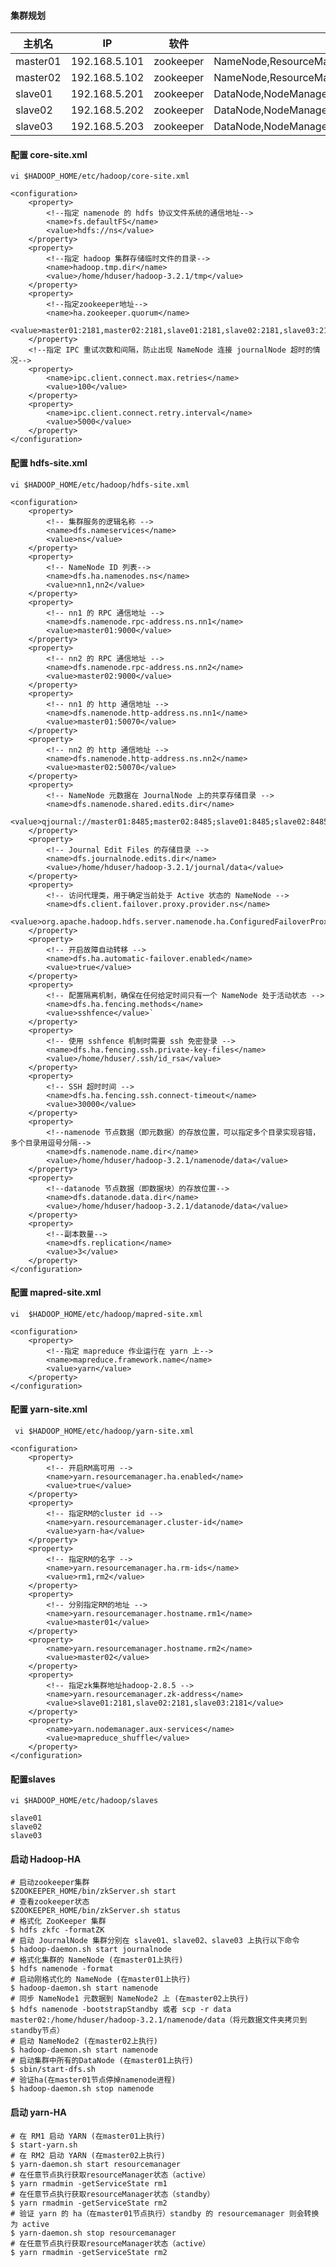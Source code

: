 #### 集群规划

| 主机名   | IP            | 软件      | 进程                                                         |
| -------- | ------------- | --------- | ------------------------------------------------------------ |
| master01 | 192.168.5.101 | zookeeper | NameNode,ResourceManager,JournalNode,QuorumPeerMain,DfszkFailoverController |
| master02 | 192.168.5.102 | zookeeper | NameNode,ResourceManager,JournalNode,QuorumPeerMainDfszkFailoverController |
| slave01  | 192.168.5.201 | zookeeper | DataNode,NodeManager,JournalNode,QuorumPeerMain              |
| slave02  | 192.168.5.202 | zookeeper | DataNode,NodeManager,JournalNode,QuorumPeerMain              |
| slave03  | 192.168.5.203 | zookeeper | DataNode,NodeManager,JournalNode,QuorumPeerMain              |

#### 配置 core-site.xml

`vi $HADOOP_HOME/etc/hadoop/core-site.xml`

```shell
<configuration>
    <property>
        <!--指定 namenode 的 hdfs 协议文件系统的通信地址-->
        <name>fs.defaultFS</name>
        <value>hdfs://ns</value>
    </property>
    <property>
        <!--指定 hadoop 集群存储临时文件的目录-->
        <name>hadoop.tmp.dir</name>
        <value>/home/hduser/hadoop-3.2.1/tmp</value>
    </property>
    <property>
        <!--指定zookeeper地址-->
        <name>ha.zookeeper.quorum</name>
        <value>master01:2181,master02:2181,slave01:2181,slave02:2181,slave03:2181</value>
    </property>
    <!--指定 IPC 重试次数和间隔，防止出现 NameNode 连接 journalNode 超时的情况-->
    <property>
        <name>ipc.client.connect.max.retries</name>
        <value>100</value>
    </property>
    <property>
        <name>ipc.client.connect.retry.interval</name>
        <value>5000</value>
    </property>
</configuration>
```

#### 配置 hdfs-site.xml

`vi $HADOOP_HOME/etc/hadoop/hdfs-site.xml`

```shell
<configuration>
    <property>
        <!-- 集群服务的逻辑名称 -->
        <name>dfs.nameservices</name>
        <value>ns</value>
    </property>
    <property>
        <!-- NameNode ID 列表-->
        <name>dfs.ha.namenodes.ns</name>
        <value>nn1,nn2</value>
    </property>
    <property>
        <!-- nn1 的 RPC 通信地址 -->
        <name>dfs.namenode.rpc-address.ns.nn1</name>
        <value>master01:9000</value>
    </property>
    <property>
        <!-- nn2 的 RPC 通信地址 -->
        <name>dfs.namenode.rpc-address.ns.nn2</name>
        <value>master02:9000</value>
    </property>
    <property>
        <!-- nn1 的 http 通信地址 -->
        <name>dfs.namenode.http-address.ns.nn1</name>
        <value>master01:50070</value>
    </property>
    <property>
        <!-- nn2 的 http 通信地址 -->
        <name>dfs.namenode.http-address.ns.nn2</name>
        <value>master02:50070</value>
    </property>
    <property>
        <!-- NameNode 元数据在 JournalNode 上的共享存储目录 -->
        <name>dfs.namenode.shared.edits.dir</name>
        <value>qjournal://master01:8485;master02:8485;slave01:8485;slave02:8485;slave03:8485/ns</value>
    </property>
    <property>
        <!-- Journal Edit Files 的存储目录 -->
        <name>dfs.journalnode.edits.dir</name>
        <value>/home/hduser/hadoop-3.2.1/journal/data</value>
    </property>
    <property>
        <!-- 访问代理类，用于确定当前处于 Active 状态的 NameNode -->
        <name>dfs.client.failover.proxy.provider.ns</name>
        <value>org.apache.hadoop.hdfs.server.namenode.ha.ConfiguredFailoverProxyProvider</value>
    </property>
    <property>
        <!-- 开启故障自动转移 -->
        <name>dfs.ha.automatic-failover.enabled</name>
        <value>true</value>
    </property>
    <property>
        <!-- 配置隔离机制，确保在任何给定时间只有一个 NameNode 处于活动状态 -->
        <name>dfs.ha.fencing.methods</name>
        <value>sshfence</value>`
    </property>
    <property>
        <!-- 使用 sshfence 机制时需要 ssh 免密登录 -->
        <name>dfs.ha.fencing.ssh.private-key-files</name>
        <value>/home/hduser/.ssh/id_rsa</value>
    </property>
    <property>
        <!-- SSH 超时时间 -->
        <name>dfs.ha.fencing.ssh.connect-timeout</name>
        <value>30000</value>
    </property>
    <property>
        <!--namenode 节点数据（即元数据）的存放位置，可以指定多个目录实现容错，多个目录用逗号分隔-->
        <name>dfs.namenode.name.dir</name>
        <value>/home/hduser/hadoop-3.2.1/namenode/data</value>
    </property>
    <property>
        <!--datanode 节点数据（即数据块）的存放位置-->
        <name>dfs.datanode.data.dir</name>
        <value>/home/hduser/hadoop-3.2.1/datanode/data</value>
    </property>
    <property>
    	<!--副本数量-->
        <name>dfs.replication</name>
        <value>3</value>
    </property>
</configuration>
```

#### 配置 mapred-site.xml

`vi  $HADOOP_HOME/etc/hadoop/mapred-site.xml`

```shell
<configuration>
    <property>
        <!--指定 mapreduce 作业运行在 yarn 上-->
        <name>mapreduce.framework.name</name>
        <value>yarn</value>
    </property>
</configuration>
```

#### 配置 yarn-site.xml

` vi $HADOOP_HOME/etc/hadoop/yarn-site.xml`

```shell
<configuration>
    <property>
    	<!-- 开启RM高可用 -->
        <name>yarn.resourcemanager.ha.enabled</name>
        <value>true</value>
    </property>
    <property>
    	<!-- 指定RM的cluster id -->
        <name>yarn.resourcemanager.cluster-id</name>
        <value>yarn-ha</value>
    </property>
    <property>
    	<!-- 指定RM的名字 -->
        <name>yarn.resourcemanager.ha.rm-ids</name>
        <value>rm1,rm2</value>
    </property>
    <property>
    	<!-- 分别指定RM的地址 -->
        <name>yarn.resourcemanager.hostname.rm1</name>
        <value>master01</value>
    </property>
    <property>
        <name>yarn.resourcemanager.hostname.rm2</name>
        <value>master02</value>
    </property>
    <property>
    	<!-- 指定zk集群地址hadoop-2.8.5 -->
        <name>yarn.resourcemanager.zk-address</name>
        <value>slave01:2181,slave02:2181,slave03:2181</value>
    </property>
    <property>
        <name>yarn.nodemanager.aux-services</name>
        <value>mapreduce_shuffle</value>
    </property>
</configuration>
```

#### 配置slaves

`vi $HADOOP_HOME/etc/hadoop/slaves`

```shell
slave01
slave02
slave03
```

#### 启动 Hadoop-HA

```shell
# 启动zookeeper集群
$ZOOKEEPER_HOME/bin/zkServer.sh start
# 查看zookeeper状态
$ZOOKEEPER_HOME/bin/zkServer.sh status
# 格式化 ZooKeeper 集群
$ hdfs zkfc -formatZK
# 启动 JournalNode 集群分别在 slave01、slave02、slave03 上执行以下命令
$ hadoop-daemon.sh start journalnode
# 格式化集群的 NameNode (在master01上执行)
$ hdfs namenode -format
# 启动刚格式化的 NameNode (在master01上执行)
$ hadoop-daemon.sh start namenode
# 同步 NameNode1 元数据到 NameNode2 上 (在master02上执行)  
$ hdfs namenode -bootstrapStandby 或者 scp -r data master02:/home/hduser/hadoop-3.2.1/namenode/data（将元数据文件夹拷贝到standby节点）
# 启动 NameNode2 (在master02上执行)
$ hadoop-daemon.sh start namenode
# 启动集群中所有的DataNode (在master01上执行)  
$ sbin/start-dfs.sh
# 验证ha(在master01节点停掉namenode进程)
$ hadoop-daemon.sh stop namenode
```

#### 启动 yarn-HA

```shell
# 在 RM1 启动 YARN (在master01上执行)
$ start-yarn.sh
# 在 RM2 启动 YARN (在master02上执行)
$ yarn-daemon.sh start resourcemanager
# 在任意节点执行获取resourceManager状态（active）
$ yarn rmadmin -getServiceState rm1
# 在任意节点执行获取resourceManager状态（standby）
$ yarn rmadmin -getServiceState rm2
# 验证 yarn 的 ha（在master01节点执行）standby 的 resourcemanager 则会转换为 active
$ yarn-daemon.sh stop resourcemanager
# 在任意节点执行获取resourceManager状态（active）
$ yarn rmadmin -getServiceState rm2
```

